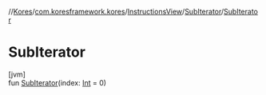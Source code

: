 //[Kores](../../../../index.md)/[com.koresframework.kores](../../index.md)/[InstructionsView](../index.md)/[SubIterator](index.md)/[SubIterator](-sub-iterator.md)

# SubIterator

[jvm]\
fun [SubIterator](-sub-iterator.md)(index: [Int](https://kotlinlang.org/api/latest/jvm/stdlib/kotlin/-int/index.html) = 0)
